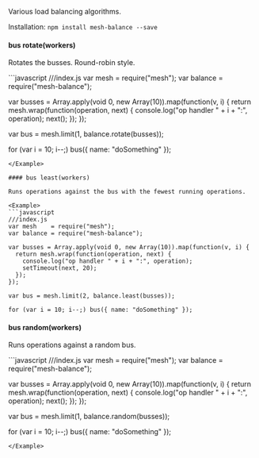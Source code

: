 Various load balancing algorithms.

Installation: `npm install mesh-balance --save`

#### bus rotate(workers)

Rotates the busses. Round-robin style.

<Example>
```javascript
///index.js
var mesh    = require("mesh");
var balance = require("mesh-balance");

var busses = Array.apply(void 0, new Array(10)).map(function(v, i) {
  return mesh.wrap(function(operation, next) {
    console.log("op handler " + i + ":", operation);
    next();
  });
});

var bus = mesh.limit(1, balance.rotate(busses));

for (var i = 10; i--;) bus({ name: "doSomething" });
```
</Example>

#### bus least(workers)

Runs operations against the bus with the fewest running operations.

<Example>
```javascript
///index.js
var mesh    = require("mesh");
var balance = require("mesh-balance");

var busses = Array.apply(void 0, new Array(10)).map(function(v, i) {
  return mesh.wrap(function(operation, next) {
    console.log("op handler " + i + ":", operation);
    setTimeout(next, 20);
  });
});

var bus = mesh.limit(2, balance.least(busses));

for (var i = 10; i--;) bus({ name: "doSomething" });
```
</Example>

#### bus random(workers)

Runs operations against a random bus.

<Example>
```javascript
///index.js
var mesh    = require("mesh");
var balance = require("mesh-balance");

var busses = Array.apply(void 0, new Array(10)).map(function(v, i) {
  return mesh.wrap(function(operation, next) {
    console.log("op handler " + i + ":", operation);
    next();
  });
});

var bus = mesh.limit(1, balance.random(busses));

for (var i = 10; i--;) bus({ name: "doSomething" });
```
</Example>

